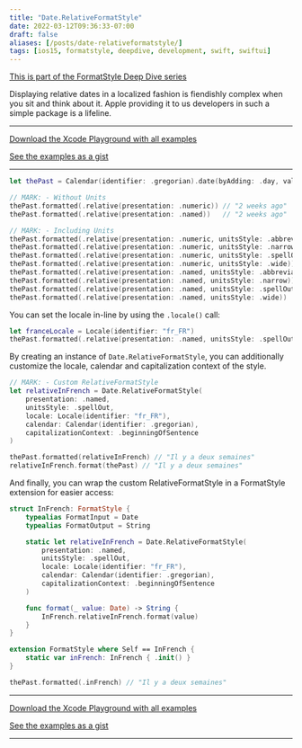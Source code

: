 ```yaml
---
title: "Date.RelativeFormatStyle"
date: 2022-03-12T09:36:33-07:00
draft: false
aliases: [/posts/date-relativeformatstyle/]
tags: [ios15, formatstyle, deepdive, development, swift, swiftui]
---
```


[This is part of the FormatStyle Deep Dive series](/posts/formatstyle-deep-dive)

Displaying relative dates in a localized fashion is fiendishly complex when you sit and think about it. Apple providing it to us developers in such a simple package is a lifeline.

<hr>

[Download the Xcode Playground with all examples](https://github.com/brettohland/FormatStylesDeepDive/)

[See the examples as a gist](https://gist.github.com/brettohland/ac2fbd1446bc7bb64da491587b010e3c)

<hr>

```Swift
let thePast = Calendar(identifier: .gregorian).date(byAdding: .day, value: -14, to: Date())!

// MARK: - Without Units
thePast.formatted(.relative(presentation: .numeric)) // "2 weeks ago"
thePast.formatted(.relative(presentation: .named))   // "2 weeks ago"

// MARK: - Including Units
thePast.formatted(.relative(presentation: .numeric, unitsStyle: .abbreviated)) // "2 wk. ago"
thePast.formatted(.relative(presentation: .numeric, unitsStyle: .narrow))      // "2 wk. ago"
thePast.formatted(.relative(presentation: .numeric, unitsStyle: .spellOut))    // "two weeks ago"
thePast.formatted(.relative(presentation: .numeric, unitsStyle: .wide))        // "2 weeks ago"
thePast.formatted(.relative(presentation: .named, unitsStyle: .abbreviated))   // "2 wk. ago"
thePast.formatted(.relative(presentation: .named, unitsStyle: .narrow))        // "2 wk. ago"
thePast.formatted(.relative(presentation: .named, unitsStyle: .spellOut))      // "two weeks ago"
thePast.formatted(.relative(presentation: .named, unitsStyle: .wide))          // "2 weeks ago"
```

You can set the locale in-line by using the `.locale()` call:

```Swift
let franceLocale = Locale(identifier: "fr_FR")
thePast.formatted(.relative(presentation: .named, unitsStyle: .spellOut).locale(franceLocale)) // "il y a deux semaines"
```

By creating an instance of `Date.RelativeFormatStyle`, you can additionally customize the locale, calendar and capitalization context of the style.

```Swift
// MARK: - Custom RelativeFormatStyle
let relativeInFrench = Date.RelativeFormatStyle(
    presentation: .named,
    unitsStyle: .spellOut,
    locale: Locale(identifier: "fr_FR"),
    calendar: Calendar(identifier: .gregorian),
    capitalizationContext: .beginningOfSentence
)

thePast.formatted(relativeInFrench) // "Il y a deux semaines"
relativeInFrench.format(thePast) // "Il y a deux semaines"
```

And finally, you can wrap the custom RelativeFormatStyle in a FormatStyle extension for easier access:

```Swift
struct InFrench: FormatStyle {
    typealias FormatInput = Date
    typealias FormatOutput = String

    static let relativeInFrench = Date.RelativeFormatStyle(
        presentation: .named,
        unitsStyle: .spellOut,
        locale: Locale(identifier: "fr_FR"),
        calendar: Calendar(identifier: .gregorian),
        capitalizationContext: .beginningOfSentence
    )

    func format(_ value: Date) -> String {
        InFrench.relativeInFrench.format(value)
    }
}

extension FormatStyle where Self == InFrench {
    static var inFrench: InFrench { .init() }
}

thePast.formatted(.inFrench) // "Il y a deux semaines"
```

<hr>

[Download the Xcode Playground with all examples](https://github.com/brettohland/FormatStylesDeepDive/)

[See the examples as a gist](https://gist.github.com/brettohland/ac2fbd1446bc7bb64da491587b010e3c)

<hr>